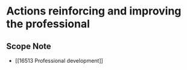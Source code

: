 # Actions reinforcing and improving the professional  

## Scope Note

- [[16513 Professional development]]  

